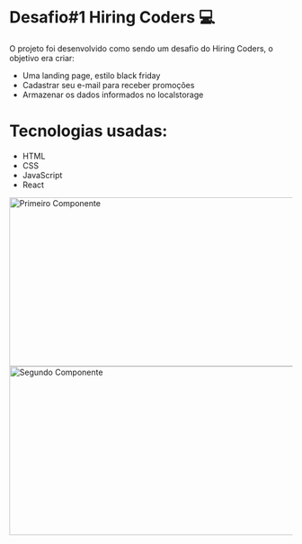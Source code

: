 <h1>Desafio#1 Hiring Coders 💻</h1>

<p>O projeto foi desenvolvido como sendo um desafio do Hiring Coders, o objetivo era criar:</p>
<ul>
<li>Uma landing page, estilo black friday</li> 

<li>Cadastrar seu e-mail para receber promoções</li>  

<li>Armazenar os dados informados no localstorage</li>
</ul>

<h1>Tecnologias usadas:</h1>

<ul>
<li>HTML</li> 

<li>CSS</li>  

<li>JavaScript</li>

<li>React</li>
</ul>
<div>
<img src="https://github.com/WarLore/imagens_git/blob/master/componente1.png" width="600" height="300" alt="Primeiro Componente" />

<img src="https://github.com/WarLore/imagens_git/blob/master/componente2.png" width="600" height="300" alt="Segundo Componente" />
</div>